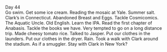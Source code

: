 Day 44  
Go swim. Get some ice cream. Reading the mosaic at Yale. Summer salt. Clark’s in Connecticut. Abandoned Breast and Eggs. Tackle Cosmicomics. The Aquatic Uncle. Old English. Learn the IPA. Read the first chapter of Anabasis. Tackle the books we have. Very tempted to go on a long distance trip. Made cheesy tomato rice. Talked to Jasper. Put our clothes in the launders. Put our clothes in the dryer. Rain. Took a walk with Clark around the stadium. As if a smuggler. Stay with Clark in New York?
